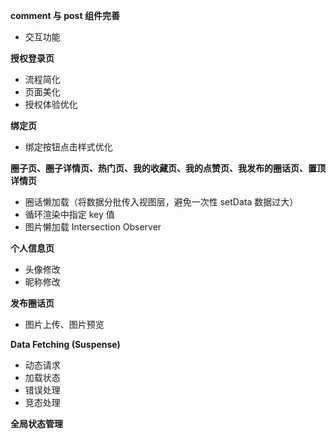 **comment 与 post 组件完善**

* 交互功能

**授权登录页**

* 流程简化
* 页面美化
* 授权体验优化

**绑定页**

* 绑定按钮点击样式优化

**圈子页、圈子详情页、热门页、我的收藏页、我的点赞页、我发布的圈话页、置顶详情页** 

* 圈话懒加载（将数据分批传入视图层，避免一次性 setData 数据过大）
* 循环渲染中指定 key 值
* 图片懒加载 Intersection Observer

**个人信息页**

* 头像修改
* 昵称修改

**发布圈话页**

* 图片上传、图片预览

**Data Fetching (Suspense)**

* 动态请求
* 加载状态
* 错误处理
* 竞态处理

**全局状态管理**

